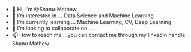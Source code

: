 - 👋 Hi, I’m @Shanu-Mathew
- 👀 I’m interested in ... Data Science and Machine Learning
- 🌱 I’m currently learning ... Machine Learning, CV, Deep Learning
- 💞️ I’m looking to collaborate on ... 
- 📫 How to reach me ...you can contact me through my linkedin handle Shanu Mathew

<!---
Shanu-Mathew/Shanu-Mathew is a ✨ special ✨ repository because its `README.md` (this file) appears on your GitHub profile.
You can click the Preview link to take a look at your changes.
--->
